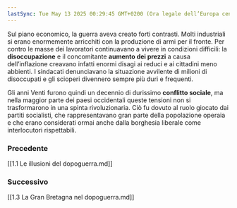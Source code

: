 ```yaml
---
lastSync: Tue May 13 2025 00:29:45 GMT+0200 (Ora legale dell’Europa centrale)
---
```

Sul piano economico, la guerra aveva creato forti contrasti. Molti industriali si erano enormemente arricchiti con la produzione di armi per il fronte. Per contro le masse dei lavoratori continuavano a vivere in condizioni difficili: la **disoccupazione** e il concomitante **aumento dei prezzi** a causa dell’inflazione creavano infatti enormi disagi ai reduci e ai cittadini meno abbienti. I sindacati denunciavano la situazione avvilente di milioni di disoccupati e gli scioperi divennero sempre più duri e frequenti.

Gli anni Venti furono quindi un decennio di durissimo **conflitto sociale**, ma nella maggior parte dei paesi occidentali queste tensioni non si trasformarono in una spinta rivoluzionaria. Ciò fu dovuto al ruolo giocato dai partiti socialisti, che rappresentavano gran parte della popolazione operaia e che erano considerati ormai anche dalla borghesia liberale come interlocutori rispettabili.

### Precedente
[[1.1 Le illusioni del dopoguerra.md]]

### Successivo
[[1.3 La Gran Bretagna nel dopoguerra.md]]